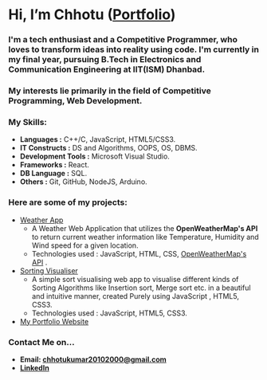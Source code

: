# Hi, I’m Chhotu ([Portfolio](https://chhotu05.github.io/portfolio/))
### I'm a tech enthusiast and a Competitive Programmer, who loves to transform ideas into reality using code. I'm currently in my final year, pursuing B.Tech in Electronics and Communication Engineering at IIT(ISM) Dhanbad.
### My interests lie primarily in the field of Competitive Programming, Web Development.
### My Skills:
- **Languages :** C++/C, JavaScript, HTML5/CSS3.
- **IT Constructs :** DS and Algorithms, OOPS, OS, DBMS.
- **Development Tools :** Microsoft Visual Studio.
- **Frameworks :** React.
- **DB Language :** SQL.
- **Others :** Git, GitHub, NodeJS, Arduino.
### Here are some of my projects:
 - [Weather App](https://chhotu05.github.io/weather-app/)
    * A Weather Web Application that utilizes the **OpenWeatherMap's API** to return current weather information
like Temperature, Humidity and Wind speed for a given location.
    * Technologies used : JavaScript, HTML, CSS, [OpenWeatherMap's API](https://openweathermap.org/api) .
 - [Sorting Visualiser](https://chhotu05.github.io/sorting-visualiser/)
      * A simple sort visualising web app to visualise different kinds of Sorting Algorithms like Insertion sort, Merge
sort etc. in a beautiful and intuitive manner, created Purely using JavaScript , HTML5, CSS3.
      * Technologies used : JavaScript, HTML5, CSS3.
 - [My Portfolio Website](https://chhotu05.github.io/portfolio/)
 
 ### Contact Me on...
 - **Email: chhotukumar20102000@gmail.com**
 - **[LinkedIn](https://www.linkedin.com/in/chhotu-10a1421b4/)**
 
 
 
 
 
<!---
chhotu05/chhotu05 is a ✨ special ✨ repository because its `README.md` (this file) appears on your GitHub profile.
You can click the Preview link to take a look at your changes.
--->
